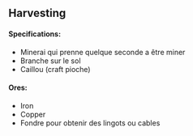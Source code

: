 ## Harvesting
#### Specifications:
* Minerai qui prenne quelque seconde a être miner
* Branche sur le sol
* Caillou (craft pioche)

#### Ores:
* Iron
* Copper
* Fondre pour obtenir des lingots ou cables
